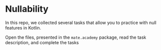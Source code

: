 # Nullability

In this repo, we collected several tasks that allow you to practice with null features in Kotlin.

Open the files, presented in the `mate.academy` package, read the task description, and complete the tasks
